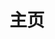 ---
home: true
title: 主页
icon: home
heroImage: /logo-home2.webp
heroImageDark: /logo-home2-dark.webp
bgImage: https://theme-hope-assets.vuejs.press/bg/6-light.svg
bgImageDark: https://theme-hope-assets.vuejs.press/bg/6-dark.svg
heroText: 天则指南
tagline: 关于「东方非想天则」的指南Wiki✨ <br> <a href="http://qm.qq.com/cgi-bin/qm/qr?_wv=1027&k=BlPlWLS0pzH53ek-6s_li9I9iyKOX2rp&authKey=IeuhBJ9I5o%2B2wsG9Ms0M1UaLEYqtSQERdxJ713CxleEak%2FBvvByzAGiJg%2Bw0zp8D&noverify=0&group_code=200803640" target="_blank">网站交流群 200803640</a> <br><br> <span style="font-weight:bold;"><em><font size=5>如果打开 <a href="https://wiki.514.live" target="_blank">https://wiki.514.live</a> 较卡可以尝试 <a href="https://soku-cn.gitee.io" target="_blank">https://soku-cn.gitee.io</a>或 Ctrl+F5 刷新页面</font></em></span> <br><font size=1>封面图由麻薯雅典娜(QQ 1701273028)绘制💖</font>


actions:

  - text: 非想天则资源下载
    link: /about/
    type: primary

  - text: 常见问题自助
    link: /FAQ/
features:

  - title: 游戏简介
    icon: circle-info
    details: 跳转 THBWiki「东方非想天则」
    link: https://thwiki.cc/%E4%B8%9C%E6%96%B9%E9%9D%9E%E6%83%B3%E5%A4%A9%E5%88%99

  - title: 关于本站、资源下载、对战交流QQ群
    icon: download
    details: 
    link: /about/

  - title: 大厅常见问题、联机说明
    icon: fa-solid fa-star
    details: 
    link: /FAQ/Play/LobbyGuide.html

  - title: 新手上路：对战前新人需知
    icon: book-open
    details: 
    link: /Beginners/BeforePlaying.html

  - title: 游戏打不开：缺失 d3d9_33.dll
    icon: question
    details: 
    link: /FAQ/Failed-to-Start/d3d9_33.html

  - title: 解决游戏问题：游戏内特效贴图变成一根线（已修复）
    icon: bug
    details: 
    link: /FAQ/In-Games/MissingGraphic.html

  - title: 解决游戏问题：游戏画面显示错位
    icon: bug
    details: 
    link: /FAQ/In-Games/CursedWindow.html

  - title: Mod 介绍：高级练习模式使用说明
    icon: fa-solid fa-lightbulb
    details: 
    link: /mods/PracticeMods.html

  - title: 游戏系统与机制：天气系统
    icon: book
    details: 
    link: /GameGuide/weather.html
    
  - title: SokuLauncher 更新器使用说明
    icon: file
    details: 便捷地保持游戏更新和管理游戏配置
    link: /FAQ/update.html

  - title: Mod 介绍：如何开关配置 Mod
    icon: gear
    details: 
    link: /mods/WhatsMod.html

  - title: Mod 介绍：如何将美化包导入游戏（Shady-loader）
    icon: gears
    details: 
    link: /mods/DIY/Shady-loader.html

  - title: Mod 介绍：2V2 MOD 下载使用说明
    icon: gears
    details: 
    link: /mods/GameplayMods/2V2MOD.html

  - title: Mod 介绍：则2 Mod
    icon: gears
    details: 
    link: /mods/GameplayMods/SOKU2general.html

  - title: 怎么开“神AI”
    icon: robot
    details: 
    link: /FAQ/Others/th123AI.html

  - title: 非想天则英文、日文 Wiki、国际社区Discord群
    icon: sitemap
    details: 相关站点导航
    link: /about/#相关站点导航

  - title: 在 GNU/Linux 下运行非想天则
    icon: fa-brands fa-linux
    details: 
    link: /FAQ/Linux/Linux.html

copyright: false
footer: MIT Licensed | Copyright © 2024
---